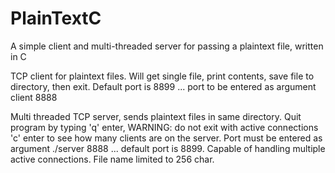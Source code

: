 # PlainTextC
A simple client and multi-threaded server for passing a plaintext file, written in C

 TCP client for plaintext files. Will get single file, print contents,
 save file to directory, then exit. 
 Default port is 8899 ...
 port to be entered as argument client 8888
 
 Multi threaded TCP server, sends plaintext files in same directory.
 Quit program by typing 'q' enter, WARNING: do not exit with active connections
 'c' enter to see how many clients are on the server. 
 Port must be entered as argument ./server 8888 ... 
 default port is 8899. 
 Capable of handling multiple active connections.
 File name limited to 256 char.
